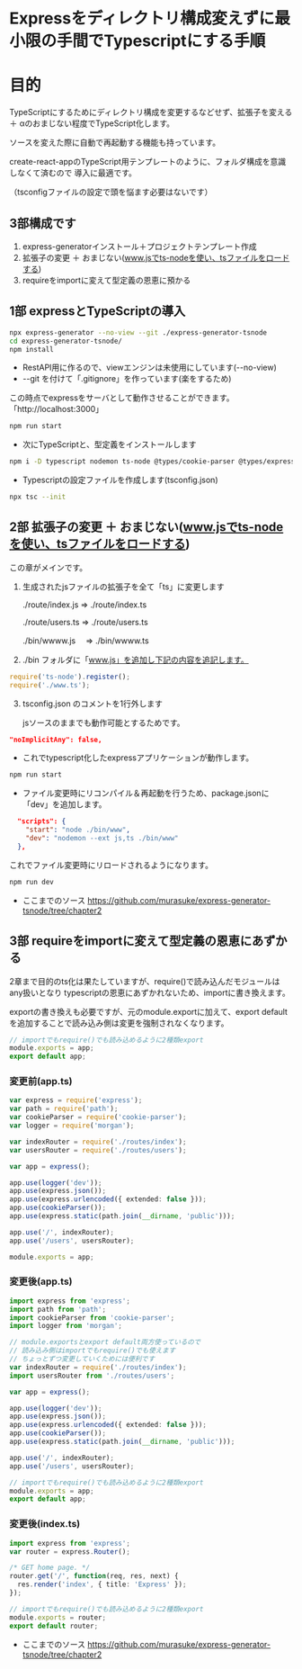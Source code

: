 # Expressをディレクトリ構成変えずに最小限の手間でTypescriptにする手順

# 目的

TypeScriptにするためにディレクトリ構成を変更するなどせず、拡張子を変える ＋ αのおまじない程度でTypeScript化します。

ソースを変えた際に自動で再起動する機能も持っています。

create-react-appのTypeScript用テンプレートのように、フォルダ構成を意識しなくて済むので
導入に最適です。

（tsconfigファイルの設定で頭を悩ます必要はないです）

## 3部構成です

1. express-generatorインストール＋プロジェクトテンプレート作成
2. 拡張子の変更 ＋ おまじない(www.jsでts-nodeを使い、tsファイルをロードする)
3. requireをimportに変えて型定義の恩恵に預かる


## 1部 expressとTypeScriptの導入

```bash
npx express-generator --no-view --git ./express-generator-tsnode
cd express-generator-tsnode/
npm install
```
* RestAPI用に作るので、viewエンジンは未使用にしています(--no-view)
* --git を付けて「.gitignore」を作っています(楽をするため)

この時点でexpressをサーバとして動作させることができます。「http://localhost:3000」
```bash
npm run start
```

* 次にTypeScriptと、型定義をインストールします
```bash
npm i -D typescript nodemon ts-node @types/cookie-parser @types/express @types/morgan 
```
* Typescriptの設定ファイルを作成します(tsconfig.json)
```bash
npx tsc --init
```



## 2部 拡張子の変更 ＋ おまじない(www.jsでts-nodeを使い、tsファイルをロードする)

この章がメインです。

1. 生成されたjsファイルの拡張子を全て「ts」に変更します

    ./route/index.js ⇒ ./route/index.ts

    ./route/users.ts  ⇒ ./route/users.ts

    ./bin/wwww.js　 ⇒ ./bin/wwww.ts


2. ./bin フォルダに「www.js」を追加し下記の内容を追記します。
```javascript
require('ts-node').register();
require('./www.ts');
```

3. tsconfig.json のコメントを1行外します

    jsソースのままでも動作可能とするためです。

```json
"noImplicitAny": false,
```

* これでtypescript化したexpressアプリケーションが動作します。
```bash
npm run start
```

* ファイル変更時にリコンパイル＆再起動を行うため、package.jsonに「dev」を追加します。
```json
  "scripts": {
    "start": "node ./bin/www",
    "dev": "nodemon --ext js,ts ./bin/www"
  },
```

これでファイル変更時にリロードされるようになります。
```bash
npm run dev
```

* ここまでのソース
https://github.com/murasuke/express-generator-tsnode/tree/chapter2

## 3部 requireをimportに変えて型定義の恩恵にあずかる

2章まで目的のts化は果たしていますが、require()で読み込んだモジュールはany扱いとなり
typescriptの恩恵にあずかれないため、importに書き換えます。

exportの書き換えも必要ですが、元のmodule.exportに加えて、export defaultを追加することで読み込み側は変更を強制されなくなります。
```typescript
// importでもrequire()でも読み込めるように2種類export
module.exports = app;
export default app;
```

### 変更前(app.ts)

```typescript
var express = require('express');
var path = require('path');
var cookieParser = require('cookie-parser');
var logger = require('morgan');

var indexRouter = require('./routes/index');
var usersRouter = require('./routes/users');

var app = express();

app.use(logger('dev'));
app.use(express.json());
app.use(express.urlencoded({ extended: false }));
app.use(cookieParser());
app.use(express.static(path.join(__dirname, 'public')));

app.use('/', indexRouter);
app.use('/users', usersRouter);

module.exports = app;
```



### 変更後(app.ts)
```typescript
import express from 'express';
import path from 'path';
import cookieParser from 'cookie-parser';
import logger from 'morgan';

// module.exportsとexport default両方使っているので
// 読み込み側はimportでもrequire()でも使えます
// ちょっとずつ変更していくためには便利です
var indexRouter = require('./routes/index');
import usersRouter from './routes/users';

var app = express();

app.use(logger('dev'));
app.use(express.json());
app.use(express.urlencoded({ extended: false }));
app.use(cookieParser());
app.use(express.static(path.join(__dirname, 'public')));

app.use('/', indexRouter);
app.use('/users', usersRouter);

// importでもrequire()でも読み込めるように2種類export
module.exports = app;
export default app;
```

### 変更後(index.ts)
```typescript
import express from 'express';
var router = express.Router();

/* GET home page. */
router.get('/', function(req, res, next) {
  res.render('index', { title: 'Express' });
});

// importでもrequire()でも読み込めるように2種類export
module.exports = router;
export default router;
```
* ここまでのソース
https://github.com/murasuke/express-generator-tsnode/tree/chapter2
